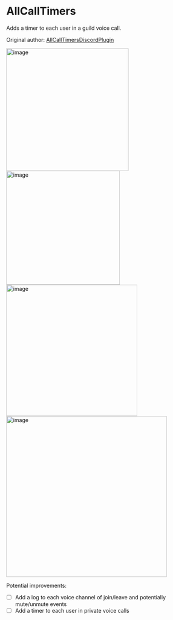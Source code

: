 # AllCallTimers

Adds a timer to each user in a guild voice call.

Original author: [AllCallTimersDiscordPlugin](https://github.com/Max-Herbold/AllCallTimersDiscordPlugin)

<img width="323rem" alt="image" src="https://github.com/Max-Herbold/Vencord/assets/49804267/6aa736b2-da92-4e21-982c-b1b77d8dff49">
<img width="300rem" alt="image" src="https://github.com/Max-Herbold/Vencord/assets/49804267/a864518a-8bc6-4e6e-87c6-7e05c3aa16e6">
<br/>
<img height="346rem" alt="image" src="https://github.com/Max-Herbold/Vencord/assets/49804267/b30b7703-b8d3-4703-b70b-e6a711eb08a4">
<img width="424rem" alt="image" src="https://github.com/Max-Herbold/Vencord/assets/49804267/299916e0-a05d-4b9a-b4ed-901bd39ab728">
<br/>

Potential improvements:

-   [ ] Add a log to each voice channel of join/leave and potentially mute/unmute events
-   [ ] Add a timer to each user in private voice calls
